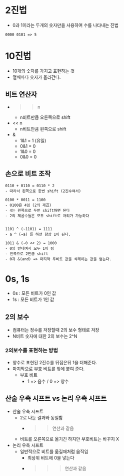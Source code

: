
# 2진법

- 0과 1이라는 두개의 숫자만을 사용하여 수를 나타내는 진법
```ad-example
0000 0101 => 5
```

# 10진법

- 10개의 숫자를 가지고 표현하는 것
- 열배마다 숫자가 올라간다.


## 비트 연산자

- >>  n
	- n비트만큼 오른쪽으로  shift
- << n
	- n비트만큼 왼쪽으로 shift
- &
	- 1&1 = 1 (유일)
	- 0&1 = 0
	- 1&0 = 0
	- 0&0 = 0


## 손으로 비트 조작

```ad-note trick
0110 + 0110 = 0110 * 2
- 따라서 왼쪽으로 한번 shift (2진수여서)

0100 * 0011 = 1100
- 0100은 4임 (2의 제곱)
- 4는 왼쪽으로 두번 shift하면 된다
- 2의 제곱수들은 모두 shift로 처리가 가능하다


1101 ^ (~1101) = 1111
- a ^ (~a) 를 하면 항상 1이 된다.

1011 & (~0 << 2) = 1000
- 0의 반대여서 모두 1이 됨 
- 왼쪽으로 2만큼 shift
- 0과 &(and) => 마지막 두비트 값을 삭제하는 값을 얻는다.

```

# 0s, 1s
- 0s : 모든 비트가 0인 값
- 1s : 모든 비트가 1인 값



## 2의 보수

- 컴퓨터는 정수를 저장할때 2의 보수 형태로 저장
- N비트 숫자에 대한 2의 보수는 2^N
### 2의보수를 표현하는 방법 
- 양수로 표현된 2진수를 뒤집은뒤 1을 더해준다.
- 마지막으로 부호 비트를 앞에 붙여 준다. 
	- 부호 비트
		- 1 => 음수 / 0 => 양수



## 산술 우측 시프트 vs 논리 우측 시프트 

- 산술 우측 시프트
	- 2로 나눈 결과와 동일함
		- >> 연산과 같음
	- 비트를 오른쪽으로 옮기긴 하지만 부호비트는 바꾸지 X
- 논리 우측 시프트 
	- 일반적으로 비트를 옮길때처럼 움직임
		- 최상위 비트에 0을 넣는다
		- >>> 연산과 같음

